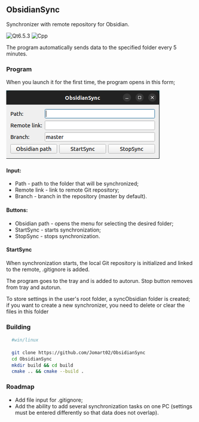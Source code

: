 ## ObsidianSync
Synchronizer with remote repository for Obsidian.
 
![Qt6.5.3](https://img.shields.io/badge/Qt-6.5.3-green.svg) 
![Cpp]( https://img.shields.io/badge/-C++-blue?logo=cplusplus)  

The program automatically sends data to the specified folder every 5 minutes.

### Program
When you launch it for the first time, the program opens in this form;

![prog](https://github.com/Jomart02/ObsidianSync/blob/master/gitMd/program.png)

#### Input:
 - Path - path to the folder that will be synchronized;
 - Remote link - link to remote Git repository;
 - Branch - branch in the repository (master by default).

#### Buttons:
  -  Obsidian path - opens the menu for selecting the desired folder;
  -  StartSync - starts synchronization;
  -  StopSync - stops synchronization.

#### StartSync

When synchronization starts, the local Git repository is initialized and linked to the remote, .gitignore is added.

The program goes to the tray and is added to autorun. Stop button removes from tray and autorun.

To store settings in the user's root folder, a syncObsidian folder is created; if you want to create a new synchronizer, you need to delete or clear the files in this folder

### Building
```bash
  #win/linux

  git clone https://github.com/Jomart02/ObsidianSync
  cd ObsidianSync
  mkdir build && cd build 
  cmake .. && cmake --build .
```

### Roadmap
- Add file input for .gitignore;
- Add the ability to add several synchronization tasks on one PC (settings must be entered differently so that data does not overlap).
